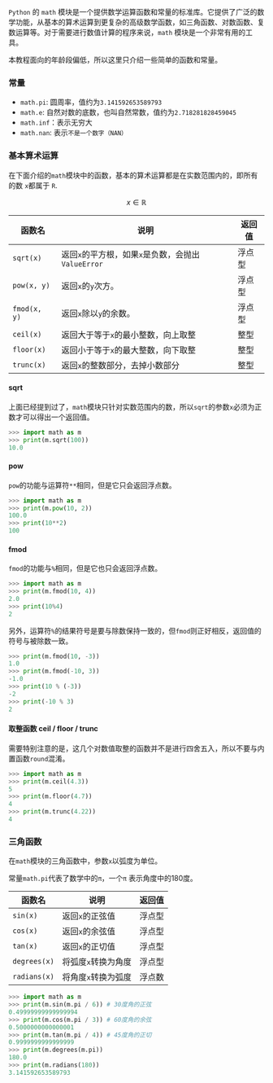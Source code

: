`Python` 的 `math` 模块是一个提供数学运算函数和常量的标准库。它提供了广泛的数学功能，从基本的算术运算到更复杂的高级数学函数，如三角函数、对数函数、复数运算等。对于需要进行数值计算的程序来说，`math` 模块是一个非常有用的工具。

本教程面向的年龄段偏低，所以这里只介绍一些简单的函数和常量。

### 常量

- `math.pi`: 圆周率，值约为`3.141592653589793`
- `math.e`: 自然对数的底数，也叫自然常数，值约为`2.718281828459045`
- `math.inf`：表示无穷大
- `math.nan`: 表示`不是一个数字（NAN）`

### 基本算术运算

在下面介绍的`math`模块中的函数，基本的算术运算都是在实数范围内的，即所有的数 `x`都属于 `R`.

$$ x \in \mathbb{R} $$

| 函数名          | 说明                                  | 返回值 |
| ------------ | ----------------------------------- | --- |
| `sqrt(x)`    | 返回`x`的平方根，如果`x`是负数，会抛出 `ValueError` | 浮点型 |
| `pow(x, y)`  | 返回`x`的`y`次方。                        | 浮点型 |
| `fmod(x, y)` | 返回`x`除以`y`的余数。                      | 浮点型 |
| `ceil(x)`    | 返回大于等于`x`的最小整数，向上取整                 | 整型  |
| `floor(x)`   | 返回小于等于`x`的最大整数，向下取整                 | 整型  |
| `trunc(x)`   | 返回`x`的整数部分，去掉小数部分                   | 整型  |

#### sqrt

上面已经提到过了，`math`模块只针对实数范围内的数，所以`sqrt`的参数`x`必须为正数才可以得出一个返回值。

```python
>>> import math as m
>>> print(m.sqrt(100))
10.0
```

#### pow

`pow`的功能与运算符`**`相同，但是它只会返回浮点数。

```python
>>> import math as m
>>> print(m.pow(10, 2))
100.0
>>> print(10**2)
100
```

#### fmod

`fmod`的功能与`%`相同，但是它也只会返回浮点数。

```python
>>> import math as m
>>> print(m.fmod(10, 4))
2.0
>>> print(10%4)
2
```

另外，运算符`%`的结果符号是要与除数保持一致的，但`fmod`则正好相反，返回值的符号与被除数一致。

```python
>>> print(m.fmod(10, -3))
1.0
>>> print(m.fmod(-10, 3))
-1.0
>>> print(10 % (-3))
-2
>>> print(-10 % 3)
2
```

#### 取整函数 ceil / floor / trunc

需要特别注意的是，这几个对数值取整的函数并不是进行四舍五入，所以不要与内置函数`round`混淆。

```python
>>> import math as m
>>> print(m.ceil(4.3))
5
>>> print(m.floor(4.7))
4
>>> print(m.trunc(4.22))
4
```

### 三角函数

在`math`模块的三角函数中，参数`x`以弧度为单位。

常量`math.pi`代表了数学中的`π`，一个`π` 表示角度中的180度。

| 函数名          | 说明          | 返回值 |
| ------------ | ----------- | --- |
| `sin(x)`     | 返回`x`的正弦值   | 浮点型 |
| `cos(x)`     | 返回`x`的余弦值   | 浮点型 |
| `tan(x)`     | 返回`x`的正切值   | 浮点型 |
| `degrees(x)` | 将弧度`x`转换为角度 | 浮点型 |
| `radians(x)` | 将角度`x`转换为弧度 | 浮点数 |

```python
>>> import math as m
>>> print(m.sin(m.pi / 6)) # 30度角的正弦
0.49999999999999994
>>> print(m.cos(m.pi / 3)) # 60度角的余弦
0.5000000000000001
>>> print(m.tan(m.pi / 4)) # 45度角的正切
0.9999999999999999
>>> print(m.degrees(m.pi))
180.0
>>> print(m.radians(180))
3.141592653589793
```

